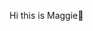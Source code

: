 Hi this is Maggie🍏

<!--
**maggieliuuuuu/maggieliuuuuu** is a ✨ _special_ ✨ repository because its `README.md` (this file) appears on your GitHub profile.

Here are some ideas to get you started:

- 🔭 I’m currently working on ...
- 🌱 I’m currently learning ...
- 👯 I’m looking to collaborate on ...
- 🤔 I’m looking for help with ...
- 💬 Ask me about ...
- 📫 How to reach me: ...
- 😄 Pronouns: ...
- ⚡ Fun fact: ...

> Every failure is a step closer to success.

## 程式碼

```python
def say_hello(name):
  print(f"Hello, {name}!")
```
-->
